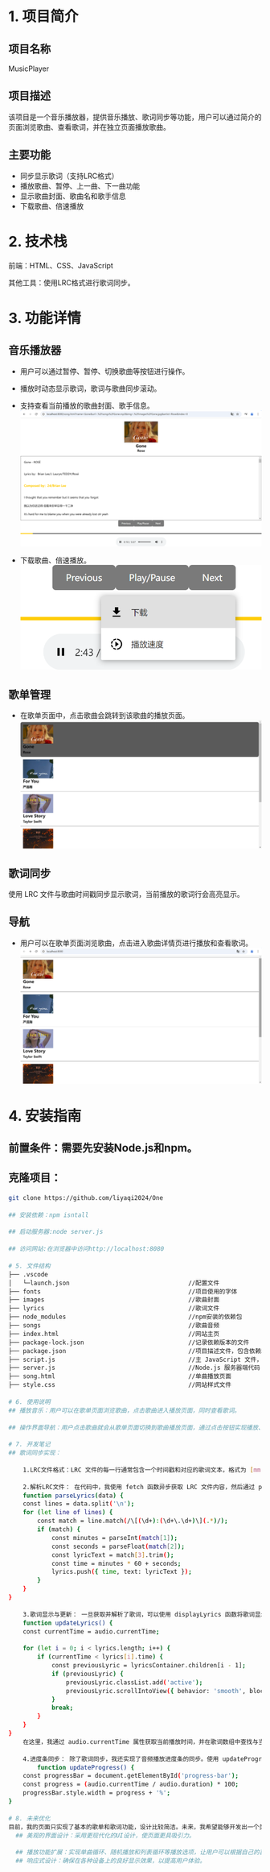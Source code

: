 # 1. 项目简介
## 项目名称
MusicPlayer

## 项目描述
该项目是一个音乐播放器，提供音乐播放、歌词同步等功能，用户可以通过简介的页面浏览歌曲、查看歌词，并在独立页面播放歌曲。

## 主要功能
- 同步显示歌词（支持LRC格式）
- 播放歌曲、暂停、上一曲、下一曲功能
- 显示歌曲封面、歌曲名和歌手信息
- 下载歌曲、倍速播放

# 2. 技术栈
前端：HTML、CSS、JavaScript

其他工具：使用LRC格式进行歌词同步。

# 3. 功能详情
## 音乐播放器
- 用户可以通过暂停、暂停、切换歌曲等按钮进行操作。
- 播放时动态显示歌词，歌词与歌曲同步滚动。
- 支持查看当前播放的歌曲封面、歌手信息。
![音乐播放器](screenshot/1.png)

- 下载歌曲、倍速播放。
![下载、倍速](screenshot/2.png)

## 歌单管理
- 在歌单页面中，点击歌曲会跳转到该歌曲的播放页面。
![跳转](screenshot/3.png)

## 歌词同步
使用 LRC 文件与歌曲时间戳同步显示歌词，当前播放的歌词行会高亮显示。

## 导航
- 用户可以在歌单页面浏览歌曲，点击进入歌曲详情页进行播放和查看歌词。
![歌单](screenshot/4.png)

# 4. 安装指南
## 前置条件：需要先安装Node.js和npm。

## 克隆项目：
```bash
git clone https://github.com/liyaqi2024/One

## 安装依赖：npm isntall

## 启动服务器:node server.js

## 访问网站:在浏览器中访问http://localhost:8080

# 5. 文件结构
├── .vscode                                          
│   └─launch.json                                 //配置文件
├── fonts                                         //项目使用的字体
├── images                                        //歌曲封面                
├── lyrics                                        //歌词文件
├── node_modules                                  //npm安装的依赖包  
├── songs                                         //歌曲音频
├── index.html                                    //网站主页
├── package-lock.json                             //记录依赖版本的文件
├── package.json                                  //项目描述文件，包含依赖和脚本
├── script.js                                     //主 JavaScript 文件，处理网站逻辑
├── server.js                                     //Node.js 服务器端代码
├── song.html                                     //单曲播放页面
├── style.css                                     //网站样式文件

# 6. 使用说明
## 播放音乐：用户可以在歌单页面浏览歌曲，点击歌曲进入播放页面，同时查看歌词。

## 操作界面导航：用户点击歌曲就会从歌单页面切换到歌曲播放页面，通过点击按钮实现播放、暂停、切换、下载、倍速播放歌曲的功能。

# 7. 开发笔记
## 歌词同步实现：

    1.LRC文件格式：LRC 文件的每一行通常包含一个时间戳和对应的歌词文本，格式为 [mm:ss.xx]歌词内容。
    
    2.解析LRC文件： 在代码中，我使用 fetch 函数异步获取 LRC 文件内容，然后通过 parseLyrics 函数对其进行解析。该函数将每一行的时间戳和歌词文本提取并存储到一个数组中，以便后续使用：
    function parseLyrics(data) {
    const lines = data.split('\n');
    for (let line of lines) {
        const match = line.match(/\[(\d+):(\d+\.\d+)\](.*)/);
        if (match) {
            const minutes = parseInt(match[1]);
            const seconds = parseFloat(match[2]);
            const lyricText = match[3].trim();
            const time = minutes * 60 + seconds;
            lyrics.push({ time, text: lyricText });
        }
    }
}

    3.歌词显示与更新： 一旦获取并解析了歌词，可以使用 displayLyrics 函数将歌词显示在页面上。在歌曲播放过程中，updateLyrics 函数会根据当前音频的播放时间来判断并更新高亮显示的歌词：
    function updateLyrics() {
    const currentTime = audio.currentTime;

    for (let i = 0; i < lyrics.length; i++) {
        if (currentTime < lyrics[i].time) {
            const previousLyric = lyricsContainer.children[i - 1];
            if (previousLyric) {
                previousLyric.classList.add('active');
                previousLyric.scrollIntoView({ behavior: 'smooth', block: 'center' });
            }
            break;
        }
    }
}
    在这里，我通过 audio.currentTime 属性获取当前播放时间，并在歌词数组中查找与当前时间匹配的歌词，进而更新显示效果。
    
    4.进度条同步： 除了歌词同步，我还实现了音频播放进度条的同步。使用 updateProgress 函数计算当前播放时间在音频总时长中的比例，并相应更新进度条的宽度：
        function updateProgress() {
    const progressBar = document.getElementById('progress-bar');
    const progress = (audio.currentTime / audio.duration) * 100;
    progressBar.style.width = progress + '%';
}

# 8. 未来优化
目前，我的页面只实现了基本的歌单和歌词功能，设计比较简洁。未来，我希望能够开发出一个类似于网易云音乐的播放页面，以增强用户体验。将着重于以下几个方面的优化：
  ## 美观的界面设计：采用更现代化的UI设计，使页面更具吸引力。
  
  ## 播放功能扩展：实现单曲循环、随机播放和列表循环等播放选项，让用户可以根据自己的喜好选择播放方式。
  ## 响应式设计：确保在各种设备上的良好显示效果，以提高用户体验。
 






 
